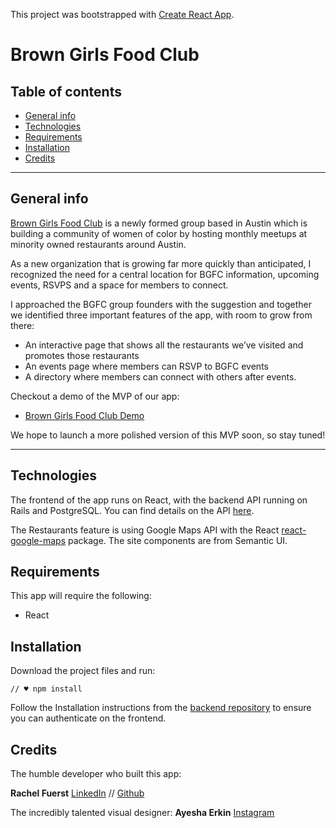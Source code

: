This project was bootstrapped with [Create React App](https://github.com/facebook/create-react-app).

Brown Girls Food Club
====================================

## Table of contents
* [General info](#general-info)
* [Technologies](#technologies)
* [Requirements](#requirements)
* [Installation](#installation)
* [Credits](#credits)

---

## General info
[Brown Girls Food Club](https://www.instagram.com/browngirlsfoodclub/) is a newly formed group based in Austin which is building a community of women of color by hosting monthly meetups at minority owned restaurants around Austin. 

As a new organization that is growing far more quickly than anticipated, I recognized the need for a central location for BGFC information, upcoming events, RSVPS and a space for members to connect.

I approached the BGFC group founders with the suggestion and together we identified three important features of the app, with room to grow from there: 
* An interactive page that shows all the restaurants we’ve visited and promotes those restaurants
* An events page where members can RSVP to BGFC events
* A directory where members can connect with others after events.

Checkout a demo of the MVP of our app:
- [Brown Girls Food Club Demo](https://www.youtube.com/watch?v=1odLoSq2L4M&feature=youtu.be)

We hope to launch a more polished version of this MVP soon, so stay tuned!

---

## Technologies
The frontend of the app runs on React, with the backend API running on Rails and PostgreSQL. You can find details on the API [here](https://github.com/crayray/bgfc-backend-rails). 

The Restaurants feature is using Google Maps API with the React [react-google-maps](https://www.npmjs.com/package/react-google-maps) package. The site components are from Semantic UI. 


## Requirements
This app will require the following:
- React


## Installation
Download the project files and run:
```
// ♥ npm install
```
Follow the Installation instructions from the [backend repository](https://github.com/crayray/bgfc-backend-rails) to ensure you can authenticate on the frontend. 

## Credits


The humble developer who built this app:


**Rachel Fuerst** [LinkedIn](https://www.linkedin.com/in/rachfuerst) // [Github](https://github.com/crayray)

The incredibly talented visual designer:
**Ayesha Erkin** [Instagram](https://www.instagram.com/ayeshaerkin/)


